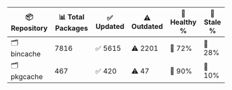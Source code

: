| 📦 Repository | 📊 Total Packages | ✅ Updated | ⚠️ Outdated | 💚 Healthy % | 🔴 Stale % |
|---------------|-------------------|------------|-------------|-------------|------------|
| 🗂️ bincache | 7816 | ✅ 5615 | ⚠️ 2201 | 💚 72% | 🔴 28% |
| 🗂️ pkgcache | 467 | ✅ 420 | ⚠️ 47 | 💚 90% | 🔴 10% |
